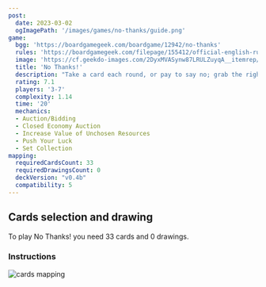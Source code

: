 ```yaml
---
post: 
  date: 2023-03-02
  ogImagePath: '/images/games/no-thanks/guide.png'
game:
  bgg: 'https://boardgamegeek.com/boardgame/12942/no-thanks'
  rules: 'https://boardgamegeek.com/filepage/155412/official-english-rules'
  image: 'https://cf.geekdo-images.com/2DyxMVASynw87LRULZuyqA__itemrep/img/q6mm2B2mK1NxhfW-P4WCr2Vp5aE=/fit-in/246x300/filters:strip_icc()/pic4657706.jpg'
  title: 'No Thanks!'
  description: "Take a card each round, or pay to say no; grab the right cards to lower your score."
  rating: 7.1
  players: '3-7'
  complexity: 1.14
  time: '20'
  mechanics:
  - Auction/Bidding
  - Closed Economy Auction
  - Increase Value of Unchosen Resources
  - Push Your Luck
  - Set Collection 
mapping:
  requiredCardsCount: 33
  requiredDrawingsCount: 0
  deckVersion: "v0.4b"
  compatibility: 5
---
```


## Cards selection and drawing

To play No Thanks! you need 33 cards and 0 drawings.

### Instructions

![cards mapping](/images/games/no-thanks/guide.png)
